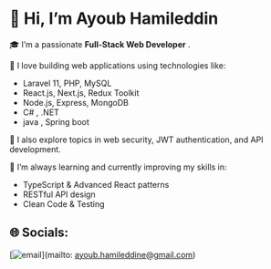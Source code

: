 # 👋 Hi, I’m Ayoub Hamileddin

🎓 I’m a passionate **Full-Stack Web Developer** .

🚀 I love building web applications using technologies like:
- Laravel 11, PHP, MySQL
- React.js, Next.js, Redux Toolkit
- Node.js, Express, MongoDB
- C# , .NET
- java , Spring boot

🔐 I also explore topics in web security, JWT authentication, and API development.

🌱 I’m always learning and currently improving my skills in:
- TypeScript & Advanced React patterns
- RESTful API design
- Clean Code & Testing


## 🌐 Socials:
[![email](https://img.shields.io/badge/Email-D14836?logo=gmail&logoColor=white)](mailto: ayoub.hamileddine@gmail.com) 


<!-- Proudly created with GPRM ( https://gprm.itsvg.in ) -->

